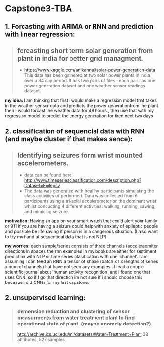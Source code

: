 # Capstone3-TBA

## **1. Forcasting with ARIMA or RNN and prediction with linear regression:**
> ## forcasting short term solar generation from plant in india for better grid managment.
>-  https://www.kaggle.com/anikannal/solar-power-generation-data<br>
>This data has been gathered at two solar power plants in India over a 34 day period. It has two pairs of files - each pair has one power generation dataset and one weather sensor readings dataset. <br>

**my idea:** I am thinking that first i would make a regression model that takes in the weather sensor data and predicts the power generationfrom the plant. then I would forcast the weather data for 48 hours , then use that with my regression model to predict the energy generation for then next two days




## **2. classification of sequencial data with RNN (and maybe cluster if that makes sence):** 
>## Identifying seizures form wrist mounted accelerometers.
> - data can be found here: http://www.timeseriesclassification.com/description.php?Dataset=Epilepsy<br>
>- The data was generated with healthy participants simulating the class activities of performed. Data was collected from 6 participants using a tri-axial accelerometer on the dominant wrist whilst conducting 4 different activities: walking, running, sawing, and mimicing seizure. 

**motivation:** Having an app on your smart watch that could alert your family or 911 if you are having a seizure could help with anxiety of epileptic people and possible be life saving if person is in a dangerous situation. (I also want to try my hand at sequentioal data that is not NLP)

**my worries**: each sample/series consists of three channels (acceleraomiter directions in space).  the rnn examples in my books are either for sentiment  prediction with NLP or time series clasification with one 'channel'. I am assuming I can feed an RNN a tensor of shape (batch x 1 x lengths of series x num of channels)  but have not seen any examples . I read a couple scientific journal about 'human activity recognition' and  i found one that uses CNN. so if I go that direction im not sure if i should choose this becasue I did CNNs for my last capstone.




## 2. **unsupervised learning:**
> ### demension reduction and clustering of sensor measurments from water treatment plant to find operational state of plant. (maybe anomoly detection?)
>http://archive.ics.uci.edu/ml/datasets/Water+Treatment+Plant
> 38 attributes, 527 samples

